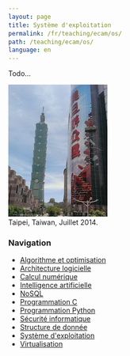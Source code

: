 ```yaml
---
layout: page
title: Système d'exploitation
permalink: /fr/teaching/ecam/os/
path: /teaching/ecam/os/
language: en
---
```


<div class="page-col-wrapper">
  <div class="page-col page-col-1">
    <p>Todo...</p>
  </div>
  <div class="page-col page-col-2">
    <p><img src="/images/taipei.jpg" alt="Taipei, Taiwan, Juillet
    2014." width="200" height="267"><br>
    Taipei, Taiwan, Juillet 2014.</p>
    <h3>Navigation</h3>
    <ul class="navigation">
      <li><a href="/fr/teaching/ecam/algopti/">Algorithme et
      optimisation</a></li>
      <li><a href="/fr/teaching/ecam/softarch/">Architecture logicielle</a></li>
      <li><a href="/fr/teaching/ecam/numcomp/">Calcul numérique</a></li>
      <li><a href="/fr/teaching/ecam/ai/">Intelligence artificielle</a></li>
      <li><a href="/fr/teaching/ecam/nosql/">NoSQL</a></li>
      <li><a href="/fr/teaching/ecam/c/">Programmation C</a></li>
      <li><a href="/fr/teaching/ecam/python/">Programmation Python</a></li>
      <li><a href="/fr/teaching/ecam/security/">Sécurité informatique</a></li>
      <li><a href="/fr/teaching/ecam/datastruct/">Structure de donnée</a></li>
      <li><a href="/fr/teaching/ecam/os/">Système d'exploitation</a></li>
      <li><a href="/fr/teaching/ecam/virtualisation/">Virtualisation</a></li>
    </ul>
  </div>
</div>
